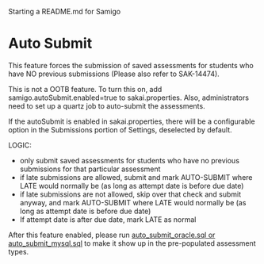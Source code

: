 Starting a README.md for Samigo

# Auto Submit
This feature forces the submission of saved assessments for students who have NO previous submissions (Please also refer to SAK-14474).

This is not a OOTB feature. To turn this on, add
samigo.autoSubmit.enabled=true to sakai.properties. Also, administrators need to set up a quartz job to auto-submit the assessments.

If the autoSubmit is enabled in sakai.properties, there will be a configurable option in the Submissions portion of Settings, deselected by default.

LOGIC:

- only submit saved assessments for students who have no previous submissions for that particular assessment
- if late submissions are allowed, submit and mark AUTO-SUBMIT where LATE would normally be (as long as attempt date is before due date)
- if late submissions are not allowed, skip over that check and submit anyway, and mark AUTO-SUBMIT where LATE would normally be (as long as attempt date is before due date)
- If attempt date is after due date, mark LATE as normal 


After this feature enabled, please run [auto_submit_oracle.sql or auto_submit_mysql.sql](https://github.com/sakaiproject/sakai/tree/master/samigo/docs/auto_submit) to make it show up in the pre-populated assessment types.
